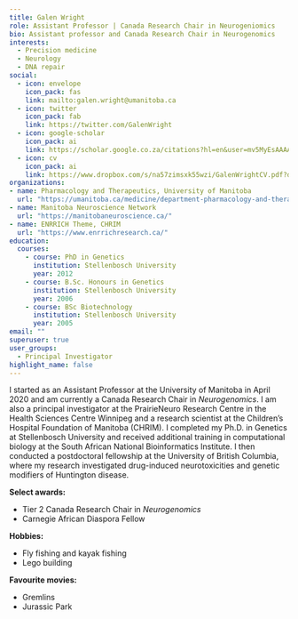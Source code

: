 ```yaml
---
title: Galen Wright
role: Assistant Professor | Canada Research Chair in Neurogeniomics
bio: Assistant professor and Canada Research Chair in Neurogenomics
interests:
  - Precision medicine
  - Neurology
  - DNA repair
social:
  - icon: envelope
    icon_pack: fas
    link: mailto:galen.wright@umanitoba.ca
  - icon: twitter
    icon_pack: fab
    link: https://twitter.com/GalenWright
  - icon: google-scholar
    icon_pack: ai
    link: https://scholar.google.co.za/citations?hl=en&user=mv5MyEsAAAAJ&view_op=list_works&sortby=pubdate
  - icon: cv
    icon_pack: ai
    link: https://www.dropbox.com/s/na57zimsxk55wzi/GalenWrightCV.pdf?dl=0
organizations:
- name: Pharmacology and Therapeutics, University of Manitoba
  url: "https://umanitoba.ca/medicine/department-pharmacology-and-therapeutics"
- name: Manitoba Neuroscience Network
  url: "https://manitobaneuroscience.ca/"
- name: ENRRICH Theme, CHRIM
  url: "https://www.enrrichresearch.ca/"
education:
  courses:
    - course: PhD in Genetics
      institution: Stellenbosch University
      year: 2012
    - course: B.Sc. Honours in Genetics
      institution: Stellenbosch University
      year: 2006
    - course: BSc Biotechnology
      institution: Stellenbosch University
      year: 2005
email: ""
superuser: true
user_groups:
  - Principal Investigator
highlight_name: false
---
```


I started as an Assistant Professor at the University of Manitoba in April 2020 and am currently a Canada Research Chair in *Neurogenomics*. I am also a principal investigator at the PrairieNeuro Research Centre in the Health Sciences Centre Winnipeg and a research scientist at the Children’s Hospital Foundation of Manitoba (CHRIM). I completed my Ph.D. in Genetics at Stellenbosch University and received additional training in computational biology at the South African National Bioinformatics Institute. I then conducted a postdoctoral fellowship at the University of British Columbia, where my research investigated drug-induced neurotoxicities and genetic modifiers of Huntington disease.

**Select awards:**
- Tier 2 Canada Research Chair in *Neurogenomics*
- Carnegie African Diaspora Fellow

**Hobbies:**
- Fly fishing and kayak fishing
- Lego building

**Favourite movies:** 
- Gremlins
- Jurassic Park


